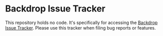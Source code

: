Backdrop Issue Tracker
======================

This repository holds no code. It's specifically for accessing the [Backdrop Issue Tracker](https://github.com/backdrop/issues/issues). Please use this tracker when filing bug reports or features.
